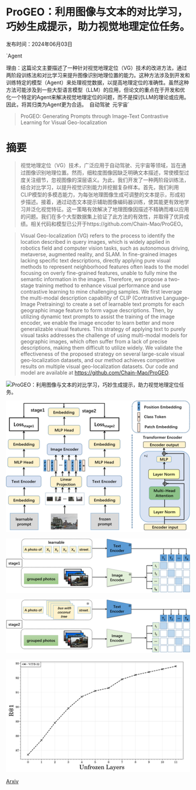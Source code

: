 # ProGEO：利用图像与文本的对比学习，巧妙生成提示，助力视觉地理定位任务。

发布时间：2024年06月03日

`Agent

理由：这篇论文主要描述了一种针对视觉地理定位（VG）技术的改进方法，通过两阶段训练法和对比学习来提升图像识别地理位置的能力。这种方法涉及到开发和训练特定的模型（Agent）来处理视觉数据，以提高地理定位的准确性。虽然这种方法可能涉及到一些大型语言模型（LLM）的应用，但论文的重点在于开发和优化一个特定的Agent来解决视觉地理定位的问题，而不是探讨LLM的理论或应用。因此，将其归类为Agent更为合适。` `自动驾驶` `元宇宙`

> ProGEO: Generating Prompts through Image-Text Contrastive Learning for Visual Geo-localization

# 摘要

> 视觉地理定位（VG）技术，广泛应用于自动驾驶、元宇宙等领域，旨在通过图像识别地理位置。然而，细粒度图像因缺乏明确文本描述，常使模型过度关注细节，忽视图像的深层语义。为此，我们开发了一种两阶段训练法，结合对比学习，以提升视觉识别能力并挖掘复杂样本。首先，我们利用CLIP模型的多模态能力，为每张地理图像生成可调整的文本提示，形成初步描述。接着，通过动态文本提示辅助图像编码器训练，使其能更有效地学习并泛化视觉特征。这一策略有效解决了地理图像因描述不精确而难以应用的问题。我们在多个大型数据集上验证了此方法的有效性，并取得了优异成绩。相关代码和模型已公开于https://github.com/Chain-Mao/ProGEO。

> Visual Geo-localization (VG) refers to the process to identify the location described in query images, which is widely applied in robotics field and computer vision tasks, such as autonomous driving, metaverse, augmented reality, and SLAM. In fine-grained images lacking specific text descriptions, directly applying pure visual methods to represent neighborhood features often leads to the model focusing on overly fine-grained features, unable to fully mine the semantic information in the images. Therefore, we propose a two-stage training method to enhance visual performance and use contrastive learning to mine challenging samples. We first leverage the multi-modal description capability of CLIP (Contrastive Language-Image Pretraining) to create a set of learnable text prompts for each geographic image feature to form vague descriptions. Then, by utilizing dynamic text prompts to assist the training of the image encoder, we enable the image encoder to learn better and more generalizable visual features. This strategy of applying text to purely visual tasks addresses the challenge of using multi-modal models for geographic images, which often suffer from a lack of precise descriptions, making them difficult to utilize widely. We validate the effectiveness of the proposed strategy on several large-scale visual geo-localization datasets, and our method achieves competitive results on multiple visual geo-localization datasets. Our code and model are available at https://github.com/Chain-Mao/ProGEO.

![ProGEO：利用图像与文本的对比学习，巧妙生成提示，助力视觉地理定位任务。](../../../paper_images/2406.01906/visual.png)

![ProGEO：利用图像与文本的对比学习，巧妙生成提示，助力视觉地理定位任务。](../../../paper_images/2406.01906/all.png)

![ProGEO：利用图像与文本的对比学习，巧妙生成提示，助力视觉地理定位任务。](../../../paper_images/2406.01906/stage1.png)

![ProGEO：利用图像与文本的对比学习，巧妙生成提示，助力视觉地理定位任务。](../../../paper_images/2406.01906/stage2.png)

![ProGEO：利用图像与文本的对比学习，巧妙生成提示，助力视觉地理定位任务。](../../../paper_images/2406.01906/plot.png)

[Arxiv](https://arxiv.org/abs/2406.01906)
